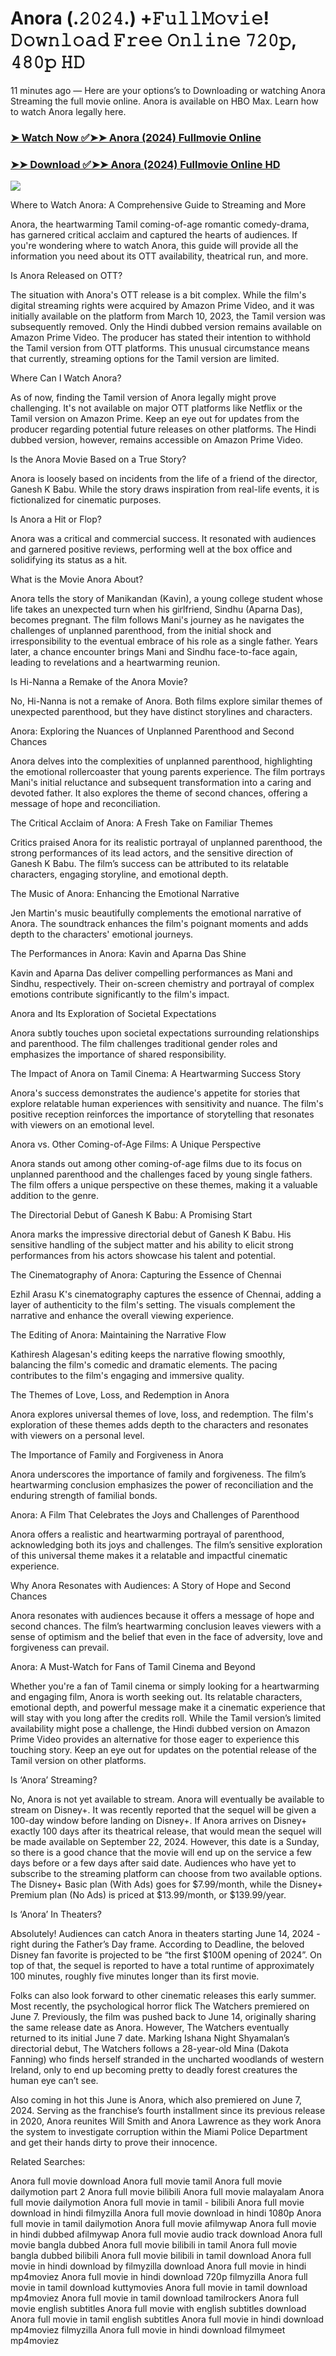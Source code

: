 # Anora (.𝟸𝟶𝟸𝟺.) +𝙵𝚞𝚕𝚕𝙼𝚘𝚟𝚒𝚎! 𝙳𝚘𝚠𝚗𝚕𝚘𝚊𝚍 𝙵𝚛𝚎𝚎 𝙾𝚗𝚕𝚒𝚗𝚎 𝟽𝟸𝟶𝚙, 𝟺𝟾𝟶𝚙 𝙷𝙳
11 minutes ago — Here are your options’s to Downloading or watching Anora Streaming the full movie online. Anora is available on HBO Max. Learn how to watch Anora legally here.


### [➤ Watch Now ✅➤➤ Anora (2024) Fullmovie Online](https://aaamiiin.com/en/movie/1064213/Anora-discod)

### [➤➤ Download ✅➤➤ Anora (2024) Fullmovie Online HD](https://aaamiiin.com/en/movie/1064213/Anora-discod)

<p dir="auto"><a href="https://aaamiiin.com/en/movie/1064213/Anora-discod" title="PLAY NOW" rel="nofollow"><img src="https://i.imgur.com/jhNGoEt.gif" style="max-width: 100%;"></a></p>

Where to Watch Anora: A Comprehensive Guide to Streaming and More

Anora, the heartwarming Tamil coming-of-age romantic comedy-drama, has garnered critical acclaim and captured the hearts of audiences. If you're wondering where to watch Anora, this guide will provide all the information you need about its OTT availability, theatrical run, and more.

Is Anora Released on OTT?

The situation with Anora's OTT release is a bit complex. While the film's digital streaming rights were acquired by Amazon Prime Video, and it was initially available on the platform from March 10, 2023, the Tamil version was subsequently removed. Only the Hindi dubbed version remains available on Amazon Prime Video. The producer has stated their intention to withhold the Tamil version from OTT platforms. This unusual circumstance means that currently, streaming options for the Tamil version are limited.

Where Can I Watch Anora?

As of now, finding the Tamil version of Anora legally might prove challenging. It's not available on major OTT platforms like Netflix or the Tamil version on Amazon Prime. Keep an eye out for updates from the producer regarding potential future releases on other platforms. The Hindi dubbed version, however, remains accessible on Amazon Prime Video.

Is the Anora Movie Based on a True Story?

Anora is loosely based on incidents from the life of a friend of the director, Ganesh K Babu. While the story draws inspiration from real-life events, it is fictionalized for cinematic purposes.

Is Anora a Hit or Flop?

Anora was a critical and commercial success. It resonated with audiences and garnered positive reviews, performing well at the box office and solidifying its status as a hit.

What is the Movie Anora About?

Anora tells the story of Manikandan (Kavin), a young college student whose life takes an unexpected turn when his girlfriend, Sindhu (Aparna Das), becomes pregnant. The film follows Mani's journey as he navigates the challenges of unplanned parenthood, from the initial shock and irresponsibility to the eventual embrace of his role as a single father. Years later, a chance encounter brings Mani and Sindhu face-to-face again, leading to revelations and a heartwarming reunion.

Is Hi-Nanna a Remake of the Anora Movie?

No, Hi-Nanna is not a remake of Anora. Both films explore similar themes of unexpected parenthood, but they have distinct storylines and characters.

Anora: Exploring the Nuances of Unplanned Parenthood and Second Chances

Anora delves into the complexities of unplanned parenthood, highlighting the emotional rollercoaster that young parents experience. The film portrays Mani's initial reluctance and subsequent transformation into a caring and devoted father. It also explores the theme of second chances, offering a message of hope and reconciliation.

The Critical Acclaim of Anora: A Fresh Take on Familiar Themes

Critics praised Anora for its realistic portrayal of unplanned parenthood, the strong performances of its lead actors, and the sensitive direction of Ganesh K Babu. The film’s success can be attributed to its relatable characters, engaging storyline, and emotional depth.

The Music of Anora: Enhancing the Emotional Narrative

Jen Martin's music beautifully complements the emotional narrative of Anora. The soundtrack enhances the film's poignant moments and adds depth to the characters' emotional journeys.

The Performances in Anora: Kavin and Aparna Das Shine

Kavin and Aparna Das deliver compelling performances as Mani and Sindhu, respectively. Their on-screen chemistry and portrayal of complex emotions contribute significantly to the film's impact.

Anora and Its Exploration of Societal Expectations

Anora subtly touches upon societal expectations surrounding relationships and parenthood. The film challenges traditional gender roles and emphasizes the importance of shared responsibility.

The Impact of Anora on Tamil Cinema: A Heartwarming Success Story

Anora's success demonstrates the audience's appetite for stories that explore relatable human experiences with sensitivity and nuance. The film's positive reception reinforces the importance of storytelling that resonates with viewers on an emotional level.

Anora vs. Other Coming-of-Age Films: A Unique Perspective

Anora stands out among other coming-of-age films due to its focus on unplanned parenthood and the challenges faced by young single fathers. The film offers a unique perspective on these themes, making it a valuable addition to the genre.

The Directorial Debut of Ganesh K Babu: A Promising Start

Anora marks the impressive directorial debut of Ganesh K Babu. His sensitive handling of the subject matter and his ability to elicit strong performances from his actors showcase his talent and potential.

The Cinematography of Anora: Capturing the Essence of Chennai

Ezhil Arasu K's cinematography captures the essence of Chennai, adding a layer of authenticity to the film's setting. The visuals complement the narrative and enhance the overall viewing experience.

The Editing of Anora: Maintaining the Narrative Flow

Kathiresh Alagesan's editing keeps the narrative flowing smoothly, balancing the film's comedic and dramatic elements. The pacing contributes to the film's engaging and immersive quality.

The Themes of Love, Loss, and Redemption in Anora

Anora explores universal themes of love, loss, and redemption. The film's exploration of these themes adds depth to the characters and resonates with viewers on a personal level.

The Importance of Family and Forgiveness in Anora

Anora underscores the importance of family and forgiveness. The film’s heartwarming conclusion emphasizes the power of reconciliation and the enduring strength of familial bonds.

Anora: A Film That Celebrates the Joys and Challenges of Parenthood

Anora offers a realistic and heartwarming portrayal of parenthood, acknowledging both its joys and challenges. The film’s sensitive exploration of this universal theme makes it a relatable and impactful cinematic experience.

Why Anora Resonates with Audiences: A Story of Hope and Second Chances

Anora resonates with audiences because it offers a message of hope and second chances. The film’s heartwarming conclusion leaves viewers with a sense of optimism and the belief that even in the face of adversity, love and forgiveness can prevail.

Anora: A Must-Watch for Fans of Tamil Cinema and Beyond

Whether you're a fan of Tamil cinema or simply looking for a heartwarming and engaging film, Anora is worth seeking out. Its relatable characters, emotional depth, and powerful message make it a cinematic experience that will stay with you long after the credits roll. While the Tamil version’s limited availability might pose a challenge, the Hindi dubbed version on Amazon Prime Video provides an alternative for those eager to experience this touching story. Keep an eye out for updates on the potential release of the Tamil version on other platforms.


Is ‘Anora’ Streaming?

No, Anora is not yet available to stream. Anora will eventually be available to stream on Disney+. It was recently reported that the sequel will be given a 100-day window before landing on Disney+. If Anora arrives on Disney+ exactly 100 days after its theatrical release, that would mean the sequel will be made available on September 22, 2024. However, this date is a Sunday, so there is a good chance that the movie will end up on the service a few days before or a few days after said date. Audiences who have yet to subscribe to the streaming platform can choose from two available options. The Disney+ Basic plan (With Ads) goes for $7.99/month, while the Disney+ Premium plan (No Ads) is priced at $13.99/month, or $139.99/year.

Is ‘Anora’ In Theaters?

Absolutely! Audiences can catch Anora in theaters starting June 14, 2024 - right during the Father’s Day frame. According to Deadline, the beloved Disney fan favorite is projected to be “the first $100M opening of 2024”. On top of that, the sequel is reported to have a total runtime of approximately 100 minutes, roughly five minutes longer than its first movie.

Folks can also look forward to other cinematic releases this early summer. Most recently, the psychological horror flick The Watchers premiered on June 7. Previously, the film was pushed back to June 14, originally sharing the same release date as Anora. However, The Watchers eventually returned to its initial June 7 date. Marking Ishana Night Shyamalan’s directorial debut, The Watchers follows a 28-year-old Mina (Dakota Fanning) who finds herself stranded in the uncharted woodlands of western Ireland, only to end up becoming pretty to deadly forest creatures the human eye can’t see.

Also coming in hot this June is Anora, which also premiered on June 7, 2024. Serving as the franchise’s fourth installment since its previous release in 2020, Anora reunites Will Smith and Anora Lawrence as they work Anora the system to investigate corruption within the Miami Police Department and get their hands dirty to prove their innocence.


Related Searches:

Anora full movie download
Anora full movie tamil
Anora full movie dailymotion part 2
Anora full movie bilibili
Anora full movie malayalam
Anora full movie dailymotion
Anora full movie in tamil - bilibili
Anora full movie download in hindi filmyzilla
Anora full movie download in hindi 1080p
Anora full movie in tamil dailymotion
Anora full movie afilmywap
Anora full movie in hindi dubbed afilmywap
Anora full movie audio track download
Anora full movie bangla dubbed
Anora full movie bilibili in tamil
Anora full movie bangla dubbed bilibili
Anora full movie bilibili in tamil download
Anora full movie in hindi download by filmyzilla
download Anora full movie in hindi mp4moviez
Anora full movie in hindi download 720p filmyzilla
Anora full movie in tamil download kuttymovies
Anora full movie in tamil download mp4moviez
Anora full movie in tamil download tamilrockers
Anora full movie english subtitles
Anora full movie with english subtitles download
Anora full movie in tamil english subtitles
Anora full movie in hindi download mp4moviez filmyzilla
Anora full movie in hindi download filmymeet mp4moviez
